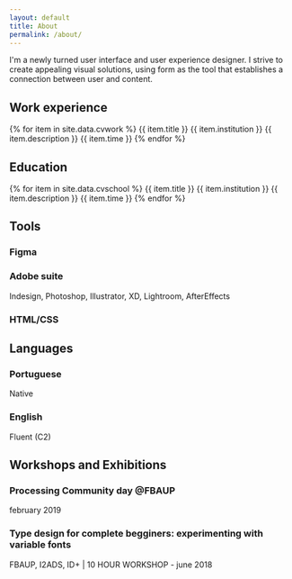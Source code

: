 ```yaml
---
layout: default
title: About
permalink: /about/
---
```


I'm a newly turned user interface and user experience designer. I strive to create appealing visual solutions, using form as the tool that establishes a connection between user and content.


## Work experience

{% for item in site.data.cvwork %}
{{ item.title }} {{ item.institution }} {{ item.description }} {{ item.time }}
{% endfor %}


## Education

{% for item in site.data.cvschool %}
{{ item.title }} {{ item.institution }} {{ item.description }} {{ item.time }}
{% endfor %}

## Tools
### Figma
### Adobe suite
Indesign, Photoshop, Illustrator, XD, Lightroom, AfterEffects
### HTML/CSS

## Languages
### Portuguese
Native

### English
Fluent (C2)

## Workshops and Exhibitions
### Processing Community day @FBAUP
february 2019

### Type design for complete begginers: experimenting with variable fonts
FBAUP, I2ADS, ID+ | 10 HOUR WORKSHOP - june 2018